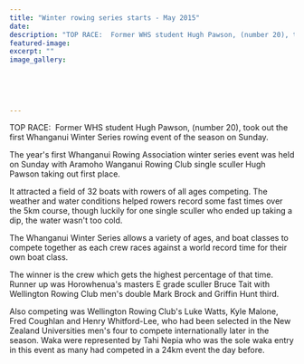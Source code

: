 ```yaml
---
title: "Winter rowing series starts - May 2015"
date: 
description: "TOP RACE:  Former WHS student Hugh Pawson, (number 20), took out the first Whanganui Winter Series rowing event of the season on Sunday, from Wanganui Chronicle article on 13/5/15..."
featured-image: 
excerpt: ""
image_gallery:
    
    
    
    
    
---
```


<p><span>TOP RACE: &nbsp;Former WHS student Hugh Pawson, (number 20), took out the first Whanganui Winter Series rowing event of the season on Sunday.</span></p>
<p>The year's first Whanganui Rowing Association winter series event was held on Sunday with Aramoho Wanganui Rowing Club single sculler Hugh Pawson taking out first place.</p>
<p>It attracted a field of 32 boats with rowers of all ages competing. The weather and water conditions helped rowers record some fast times over the 5km course, though luckily for one single sculler who ended up taking a dip, the water wasn't too cold.</p>
<p>The Whanganui Winter Series allows a variety of ages, and boat classes to compete together as each crew races against a world record time for their own boat class.</p>
<p>The winner is the crew which gets the highest percentage of that time. Runner up was Horowhenua's masters E grade sculler Bruce Tait with Wellington Rowing Club men's double Mark Brock and Griffin Hunt third.</p>
<p>Also competing was Wellington Rowing Club's Luke Watts, Kyle Malone, Fred Coughlan and Henry Whitford-Lee, who had been selected in the New Zealand Universities men's four to compete internationally later in the season. Waka were represented by Tahi Nepia who was the sole waka entry in this event as many had competed in a 24km event the day before.</p>

